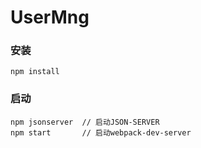 UserMng
===

### 安装
    npm install

### 启动
    npm jsonserver  // 启动JSON-SERVER
    npm start       // 启动webpack-dev-server

